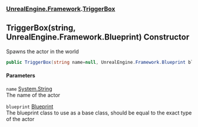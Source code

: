 ### [UnrealEngine.Framework](./UnrealEngine-Framework.md 'UnrealEngine.Framework').[TriggerBox](./UnrealEngine-Framework-TriggerBox.md 'UnrealEngine.Framework.TriggerBox')
## TriggerBox(string, UnrealEngine.Framework.Blueprint) Constructor
Spawns the actor in the world  
```csharp
public TriggerBox(string name=null, UnrealEngine.Framework.Blueprint blueprint=null);
```
#### Parameters
<a name='UnrealEngine-Framework-TriggerBox-TriggerBox(string_UnrealEngine-Framework-Blueprint)-name'></a>
`name` [System.String](https://docs.microsoft.com/en-us/dotnet/api/System.String 'System.String')  
The name of the actor  
  
<a name='UnrealEngine-Framework-TriggerBox-TriggerBox(string_UnrealEngine-Framework-Blueprint)-blueprint'></a>
`blueprint` [Blueprint](./UnrealEngine-Framework-Blueprint.md 'UnrealEngine.Framework.Blueprint')  
The blueprint class to use as a base class, should be equal to the exact type of the actor  
  
